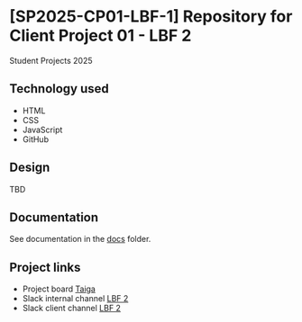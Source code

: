 # [SP2025-CP01-LBF-1] Repository for Client Project 01 - LBF 2

Student Projects 2025

## Technology used

- HTML
- CSS
- JavaScript
- GitHub

## Design

TBD

## Documentation

See documentation in the [docs](./docs) folder.

## Project links

- Project board [Taiga](https://tree.taiga.io/project/kristina-s-cp01-lbf-2/timeline)
- Slack internal channel [LBF 2](https://qinshiftacade-i7e4009.slack.com/archives/C08HH0TUPSB)
- Slack client channel [LBF 2](https://qinshiftacade-i7e4009.slack.com/archives/C08JKT83XPA)
